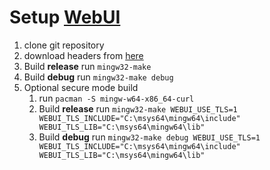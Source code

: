 # Setup [WebUI](https://github.com/webui-dev/webui)

1.  clone git repository
2.  download headers from [here](https://github.com/webui-dev/webui/releases)
4.  Build **release** run `mingw32-make`
5.  Build **debug** run `mingw32-make debug`
6.  Optional secure mode build
    1.  run `pacman -S mingw-w64-x86_64-curl`
    2.  Build **release** run `mingw32-make WEBUI_USE_TLS=1 WEBUI_TLS_INCLUDE="C:\msys64\mingw64\include" WEBUI_TLS_LIB="C:\msys64\mingw64\lib"`
    3.  Build **debug** run `mingw32-make debug WEBUI_USE_TLS=1 WEBUI_TLS_INCLUDE="C:\msys64\mingw64\include" WEBUI_TLS_LIB="C:\msys64\mingw64\lib"`
